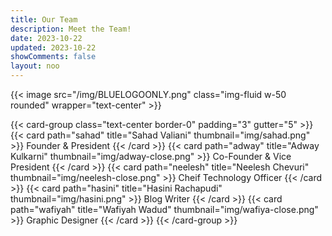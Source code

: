 ```yaml
---
title: Our Team
description: Meet the Team!
date: 2023-10-22
updated: 2023-10-22
showComments: false
layout: noo
---
```


{{< image src="/img/BLUELOGOONLY.png" class="img-fluid w-50 rounded" wrapper="text-center" >}}

{{< card-group class="text-center border-0" padding="3" gutter="5" >}}
    {{< card path="sahad" title="Sahad Valiani" thumbnail="img/sahad.png" >}}
        Founder & President
    {{< /card >}}
    {{< card path="adway" title="Adway Kulkarni" thumbnail="img/adway-close.png" >}}
        Co-Founder & Vice President
    {{< /card >}}
    {{< card path="neelesh" title="Neelesh Chevuri" thumbnail="img/neelesh-close.png" >}}
        Cheif Technology Officer
    {{< /card >}}
    {{< card path="hasini" title="Hasini Rachapudi" thumbnail="img/hasini.png" >}}
        Blog Writer
    {{< /card >}}
    {{< card path="wafiyah" title="Wafiyah Wadud" thumbnail="img/wafiya-close.png" >}}
        Graphic Designer
    {{< /card >}}
{{< /card-group >}}
